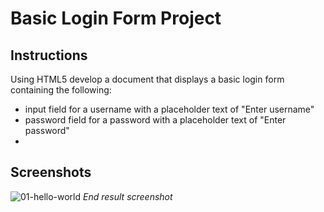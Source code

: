 # Basic Login Form Project

## Instructions

Using HTML5 develop a document that displays a basic login form containing the following:

- input field for a username with a placeholder text of "Enter username"
- password field for a password with a placeholder text of "Enter password"
-

## Screenshots

![01-hello-world](01-hello-world.png)
_End result screenshot_
